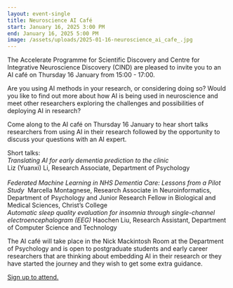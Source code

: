 ```yaml
---
layout: event-single
title: Neuroscience AI Café
start: January 16, 2025 3:00 PM
end: January 16, 2025 5:00 PM
image: /assets/uploads/2025-01-16-neuroscience_ai_cafe_.jpg
---
```

The Accelerate Programme for Scientific Discovery and Centre for Integrative Neuroscience Discovery (CIND) are pleased to invite you to an AI café on Thursday 16 January from 15:00 - 17:00. 

Are you using AI methods in your research, or considering doing so? Would you like to find out more about how AI is being used in neuroscience and meet other researchers exploring the challenges and possibilities of deploying AI in research?

Come along to the AI café on Thursday 16 January to hear short talks researchers from using AI in their research followed by the opportunity to discuss your questions with an AI expert.

Short talks:\
*Translating AI for early dementia prediction to the clinic*\
Liz (Yuanxi) Li, Research Associate, Department of Psychology\
\
*Federated Machine Learning in NHS Dementia Care: Lessons from a Pilot Study*  Marcella Montagnese, Research Associate in Neuroinformatics, Department of Psychology and Junior Research Fellow in Biological and Medical Sciences, Christ’s College  \
*Automatic sleep quality evaluation for insomnia through single-channel electroencephalogram (EEG)* Haochen Liu, Research Assistant, Department of Computer Science and Technology

T﻿he AI café will take place in the Nick Mackintosh Room at the Department of Psychology and is open to postgraduate students and early career researchers that are thinking about embedding AI in their research or they have started the journey and they wish to get some extra guidance.

[S﻿ign up to attend.](https://forms.office.com/Pages/ResponsePage.aspx?id=RQSlSfq9eUut41R7TzmG6SaVOxbmBOdAg9GzbnrB5IRUNFNORE44WTFaNEwwSUNESU4wQ1RRSkU0WS4u)